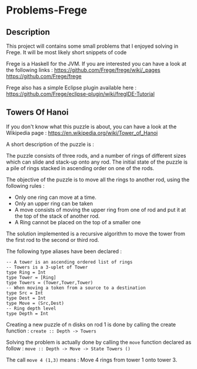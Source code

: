 # Problems-Frege


## Description

This project will contains some small problems that I enjoyed solving in Frege. 
It will be most likely short snippets of code 

Frege is a Haskell for the JVM. If you are interested you can have a look at the following links : 
https://github.com/Frege/frege/wiki/_pages
https://github.com/Frege/frege 

Frege also has a simple Eclipse plugin available here : https://github.com/Frege/eclipse-plugin/wiki/fregIDE-Tutorial 


## Towers Of Hanoi

If you don't know what this puzzle is about, you can have a look at the Wikipedia page : https://en.wikipedia.org/wiki/Tower_of_Hanoi

A short description of the puzzle is : 

The puzzle consists of three rods, and a number of rings of different sizes which can slide and stack-up onto any rod.
The initial state of the puzzle is a pile of rings stacked in ascending order on one of the rods.

The objective of the puzzle is to move all the rings to another rod, using the following rules :
- Only one ring can move at a time.
- Only an upper ring can be taken
- A move consists of moving the upper ring from one of rod and put it at the top of the stack of another rod.
- A Ring cannot be placed on the top of a smaller one 


The solution implemented is a recursive algorithm to move the tower from the first rod to the second or third rod.

The following type aliases have been declared :
```
-- A tower is an ascending ordered list of rings
-- Towers is a 3-uplet of Tower
type Ring = Int
type Tower = [Ring]
type Towers = (Tower,Tower,Tower)
-- When moving a token from a source to a destination 
type Src = Int
type Dest = Int
type Move = (Src,Dest)
-- Ring depth level
type Depth = Int 
```

Creating a new puzzle of n disks on rod 1 is done by calling the create function :
```create :: Depth -> Towers```

Solving the problem is actually done by calling the `move` function declared as follow :
```move :: Depth -> Move -> State Towers ()```

The call `move 4 (1,3)` means : Move 4 rings from tower 1 onto tower 3.

